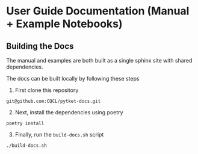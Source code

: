 # User Guide Documentation (Manual + Example Notebooks)

## Building the Docs

The manual and examples are both built as a single sphinx site with shared dependencies.

The docs can be built locally by following these steps

1. First clone this repository

```shell
git@github.com:CQCL/pytket-docs.git
```

2. Next, install the dependencies using poetry

```shell
poetry install
```

3. Finally, run the `build-docs.sh` script

```
./build-docs.sh
```